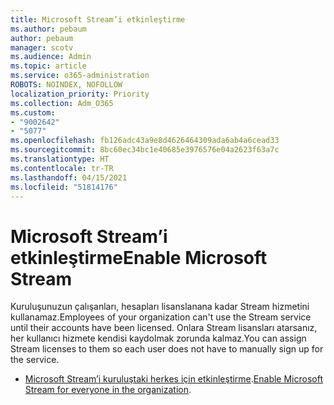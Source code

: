 ```yaml
---
title: Microsoft Stream’i etkinleştirme
ms.author: pebaum
author: pebaum
manager: scotv
ms.audience: Admin
ms.topic: article
ms.service: o365-administration
ROBOTS: NOINDEX, NOFOLLOW
localization_priority: Priority
ms.collection: Adm_O365
ms.custom:
- "9002642"
- "5077"
ms.openlocfilehash: fb126adc43a9e8d4626464309ada6ab4a6cead33
ms.sourcegitcommit: 8bc60ec34bc1e40685e3976576e04a2623f63a7c
ms.translationtype: HT
ms.contentlocale: tr-TR
ms.lasthandoff: 04/15/2021
ms.locfileid: "51814176"
---
```

# <a name="enable-microsoft-stream"></a><span data-ttu-id="de2ad-102">Microsoft Stream’i etkinleştirme</span><span class="sxs-lookup"><span data-stu-id="de2ad-102">Enable Microsoft Stream</span></span>

<span data-ttu-id="de2ad-103">Kuruluşunuzun çalışanları, hesapları lisanslanana kadar Stream hizmetini kullanamaz.</span><span class="sxs-lookup"><span data-stu-id="de2ad-103">Employees of your organization can't use the Stream service until their accounts have been licensed.</span></span> <span data-ttu-id="de2ad-104">Onlara Stream lisansları atarsanız, her kullanıcı hizmete kendisi kaydolmak zorunda kalmaz.</span><span class="sxs-lookup"><span data-stu-id="de2ad-104">You can assign Stream licenses to them so each user does not have to manually sign up for the service.</span></span>

- <span data-ttu-id="de2ad-105">[Microsoft Stream’i kuruluştaki herkes için etkinleştirme](https://docs.microsoft.com/stream/assign-user-licenses).</span><span class="sxs-lookup"><span data-stu-id="de2ad-105">[Enable Microsoft Stream for everyone in the organization](https://docs.microsoft.com/stream/assign-user-licenses).</span></span>
